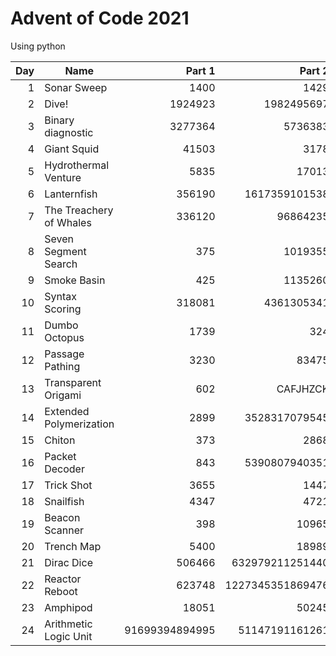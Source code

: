 # Advent of Code 2021
Using python

| Day | Name | Part 1 | Part 2 |
-----:|------|-------:|-------:|
|   1 | Sonar Sweep | 1400 | 1429 |
|   2 | Dive! | 1924923 | 1982495697 |
|   3 | Binary diagnostic | 3277364 | 5736383 |
|   4 | Giant Squid | 41503 | 3178 |
|   5 | Hydrothermal Venture | 5835 | 17013 |
|   6 | Lanternfish | 356190 | 1617359101538 |
|   7 | The Treachery of Whales | 336120 | 96864235 |
|   8 | Seven Segment Search | 375 | 1019355 |
|   9 | Smoke Basin | 425 | 1135260 |
|  10 | Syntax Scoring | 318081 | 4361305341 |
|  11 | Dumbo Octopus | 1739 | 324 |
|  12 | Passage Pathing | 3230 | 83475 |
|  13 | Transparent Origami | 602 | CAFJHZCK |
|  14 | Extended Polymerization | 2899 | 3528317079545 |
|  15 | Chiton | 373 | 2868 |
|  16 | Packet Decoder | 843 | 5390807940351 |
|  17 | Trick Shot | 3655 | 1447 |
|  18 | Snailfish | 4347 | 4721 |
|  19 | Beacon Scanner | 398 | 10965 |
|  20 | Trench Map | 5400 | 18989 |
|  21 | Dirac Dice | 506466 | 632979211251440 |
|  22 | Reactor Reboot | 623748 | 1227345351869476 |
|  23 | Amphipod | 18051 | 50245 |
|  24 | Arithmetic Logic Unit | 91699394894995 | 51147191161261 |
